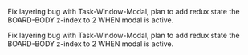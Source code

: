 Fix layering bug with Task-Window-Modal, plan to add redux state the BOARD-BODY z-index to 2 WHEN modal is active.

Fix layering bug with Task-Window-Modal, plan to add redux state the BOARD-BODY z-index to 2 WHEN modal is active.
